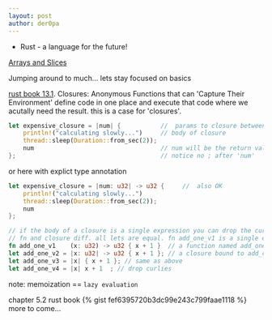 ```yaml
---
layout: post
author: der0pa
---
```


* Rust - a language for the future!

[Arrays and Slices](https://doc.rust-lang.org/rust-by-example/primitives/array.html#arrays-and-slices)

Jumping around to much... lets stay focused on basics


[rust book 13.1](https://doc.rust-lang.org/book/ch13-01-closures.html). 
Closures: Anonymous Functions that can 'Capture Their Environment'
define code in one place and execute that code where we acutally need the result. this is a case for 'closures'.

```rust
let expensive_closure = |num| {           //  params to closure between |..| 
    println!("calculating slowly...")     // body of closure
    thread::sleep(Duration::from_sec(2));
    num                                   // num will be the return value
};                                        // notice no ; after 'num'
```
or here with explict type annotation 
```rust
let expensive_closure = |num: u32| -> u32 {     //  also OK
    println!("calculating slowly...")    
    thread::sleep(Duration::from_sec(2));
    num                                  
};                                       
```
```rust
// if the body of a closure is a single expression you can drop the curly-braces.  
// fn and closure diff. all lets are equal. fn add_one_v1 is a single expression.  no semi-colon at closing } bracket
fn add_one_v1    (x: u32) -> u32 { x + 1 }  // a function named add_one_v1  
let add_one_v2 = |x: u32| -> u32 { x + 1 }; // a closure bound to add_one_v2 
let add_one_v3 = |x| { x + 1 }; // same as above  
let add_one_v4 = |x| x + 1  ; // drop curlies  
```

note: memoization == ```lazy evaluation```

chapter 5.2 rust book
{% gist fef6395720b3dc99e243c799faae1118 %} 
more to come...
